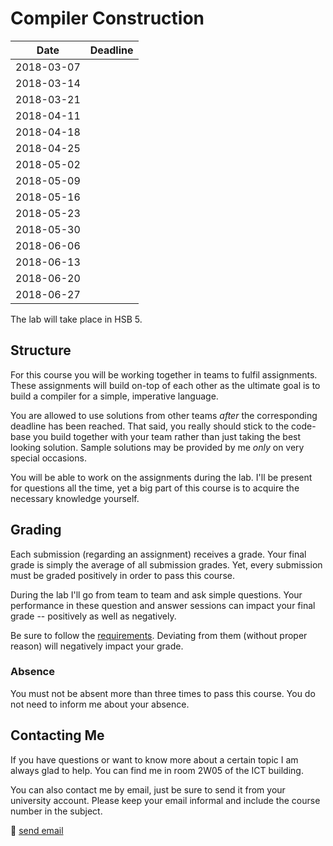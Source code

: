 # Compiler Construction

|    Date    | Deadline |
| ---------- | -------- |
| 2018-03-07 |          |
| 2018-03-14 |          |
| 2018-03-21 |          |
| 2018-04-11 |          |
| 2018-04-18 |          |
| 2018-04-25 |          |
| 2018-05-02 |          |
| 2018-05-09 |          |
| 2018-05-16 |          |
| 2018-05-23 |          |
| 2018-05-30 |          |
| 2018-06-06 |          |
| 2018-06-13 |          |
| 2018-06-20 |          |
| 2018-06-27 |          |

The lab will take place in HSB 5.

## Structure

For this course you will be working together in teams to fulfil assignments.
These assignments will build on-top of each other as the ultimate goal is to build a compiler for a simple, imperative language.

You are allowed to use solutions from other teams *after* the corresponding deadline has been reached.
That said, you really should stick to the code-base you build together with your team rather than just taking the best looking solution.
Sample solutions may be provided by me *only* on very special occasions.

You will be able to work on the assignments during the lab.
I'll be present for questions all the time, yet a big part of this course is to acquire the necessary knowledge yourself.

## Grading

Each submission (regarding an assignment) receives a grade.
Your final grade is simply the average of all submission grades.
Yet, every submission must be graded positively in order to pass this course.

During the lab I'll go from team to team and ask simple questions.
Your performance in these question and answer sessions can impact your final grade -- positively as well as negatively.

Be sure to follow the [requirements](requirements.md).
Deviating from them (without proper reason) will negatively impact your grade.

### Absence

You must not be absent more than three times to pass this course.
You do not need to inform me about your absence.

## Contacting Me

If you have questions or want to know more about a certain topic I am always glad to help.
You can find me in room 2W05 of the ICT building.

You can also contact me by email, just be sure to send it from your university account.
Please keep your email informal and include the course number in the subject.

:email: [send email](mailto:alexander.hirsch@uibk.ac.at?subject=703602%20-%20)
